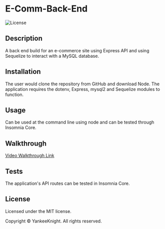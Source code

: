 # E-Comm-Back-End

![License](https://img.shields.io/badge/license-MIT-blue.svg)

## Description
A back end build for an e-commerce site using Express API and using Sequelize to interact with a MySQL database.

## Installation
The user would clone the repository from GitHub and download Node. The application requires the dotenv, Express, mysql2 and Sequelize modules to function.

## Usage
Can be used at the command line using node and can be tested through Insomnia Core.

## Walkthrough
[Video Walkthrough Link](https://drive.google.com/file/d/1LGAe_RcwI2N3NBC8F26A3oq03-EOP2-8/view?usp=sharing)

## Tests
The application's API routes can be tested in Insomnia Core.

## License

Licensed under the MIT license.

Copyright © YankeeKnight. All rights reserved.
